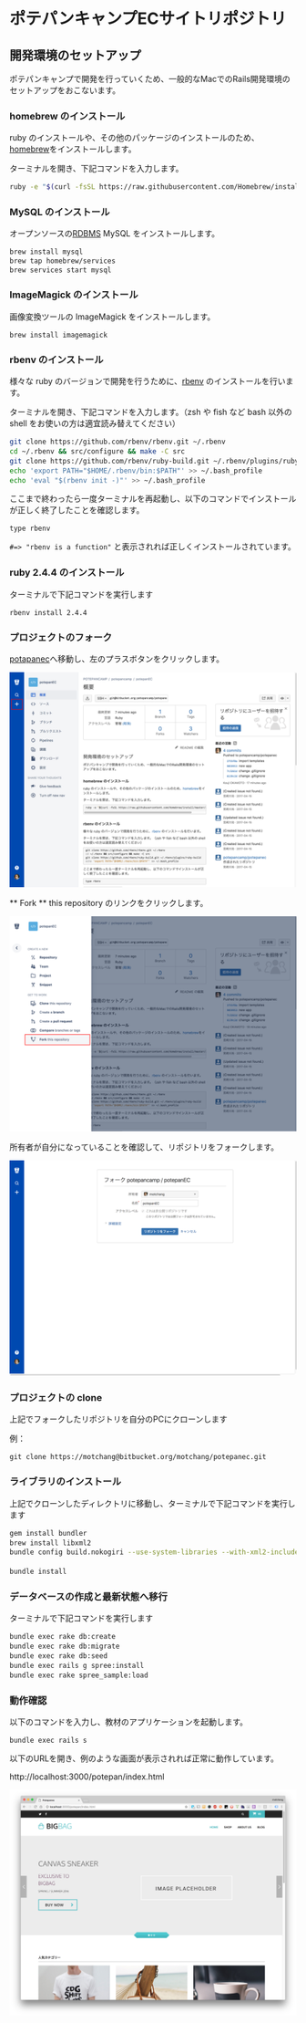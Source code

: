 # ポテパンキャンプECサイトリポジトリ

## 開発環境のセットアップ
ポテパンキャンプで開発を行っていくため、一般的なMacでのRails開発環境のセットアップをおこないます。

### homebrew のインストール
ruby のインストールや、その他のパッケージのインストールのため、[homebrew](https://brew.sh/index_ja.html)をインストールします。

ターミナルを開き、下記コマンドを入力します。

```bash
ruby -e "$(curl -fsSL https://raw.githubusercontent.com/Homebrew/install/master/install)"
```

### MySQL のインストール
オープンソースの[RDBMS](https://ja.wikipedia.org/wiki/%E9%96%A2%E4%BF%82%E3%83%87%E3%83%BC%E3%82%BF%E3%83%99%E3%83%BC%E3%82%B9%E7%AE%A1%E7%90%86%E3%82%B7%E3%82%B9%E3%83%86%E3%83%A0) MySQL をインストールします。

```
brew install mysql
brew tap homebrew/services
brew services start mysql
```
### ImageMagick のインストール
画像変換ツールの ImageMagick をインストールします。

```
brew install imagemagick
```


### rbenv のインストール

様々な ruby のバージョンで開発を行うために、[rbenv](https://github.com/rbenv/rbenv) のインストールを行います。

ターミナルを開き、下記コマンドを入力します。（zsh や fish など bash 以外の shell をお使いの方は適宜読み替えてください）

```bash
git clone https://github.com/rbenv/rbenv.git ~/.rbenv
cd ~/.rbenv && src/configure && make -C src
git clone https://github.com/rbenv/ruby-build.git ~/.rbenv/plugins/ruby-build
echo 'export PATH="$HOME/.rbenv/bin:$PATH"' >> ~/.bash_profile
echo 'eval "$(rbenv init -)"' >> ~/.bash_profile
```

ここまで終わったら一度ターミナルを再起動し、以下のコマンドでインストールが正しく終了したことを確認します。

```
type rbenv
```

`#=> "rbenv is a function"` と表示されれば正しくインストールされています。


### ruby 2.4.4 のインストール

ターミナルで下記コマンドを実行します

```
rbenv install 2.4.4
```

### プロジェクトのフォーク

[potapanec](https://bitbucket.org/potepancamp/potepanec)へ移動し、左のプラスボタンをクリックします。

![](docs/images/installation/fork1.png)

** Fork ** this repository のリンクをクリックします。

![](docs/images/installation/fork2.png)

所有者が自分になっていることを確認して、リポジトリをフォークします。

![](docs/images/installation/fork3.png)


### プロジェクトの clone

上記でフォークしたリポジトリを自分のPCにクローンします

例：

```
git clone https://motchang@bitbucket.org/motchang/potepanec.git
```

### ライブラリのインストール

上記でクローンしたディレクトリに移動し、ターミナルで下記コマンドを実行します

```bash
gem install bundler
brew install libxml2
bundle config build.nokogiri --use-system-libraries --with-xml2-include=$(brew --prefix libxml2)/include/libxml2

bundle install
```

### データベースの作成と最新状態へ移行

ターミナルで下記コマンドを実行します

```bash
bundle exec rake db:create
bundle exec rake db:migrate
bundle exec rake db:seed
bundle exec rails g spree:install
bundle exec rake spree_sample:load
```

### 動作確認

以下のコマンドを入力し、教材のアプリケーションを起動します。

```
bundle exec rails s
```

以下のURLを開き、例のような画面が表示されれば正常に動作しています。

http://localhost:3000/potepan/index.html

![](docs/images/installation/first_view.png)

